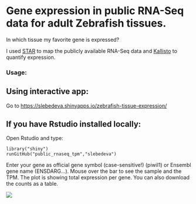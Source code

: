 # Gene expression in public RNA-Seq data for adult Zebrafish tissues.

In which tissue my favorite gene is expressed?

I used [STAR](https://github.com/alexdobin/STAR) to map the publicly available RNA-Seq data and [Kallisto](https://github.com/pachterlab/kallisto) to quantify expression.

### Usage:

## Using interactive app:

Go to https://slebedeva.shinyapps.io/zebrafish-tissue-expression/ 

## If you have Rstudio installed locally:

Open Rstudio and type:
```{r}
library("shiny")
runGitHub("public_rnaseq_tpm","slebedeva")
```

Enter your gene as official gene symbol (case-sensitive!) (piwil1) or Ensembl gene name (ENSDARG...).
Mouse over the bar to see the sample and the TPM. The plot is showing total expression per gene.
You can also download the counts as a table.

![](Screenshot.png)


